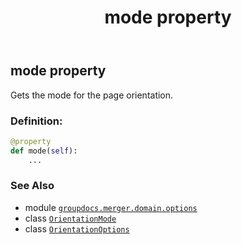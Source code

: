 ﻿---
title: mode property
second_title: GroupDocs.Merger for Python via .NET API References
description: 
type: docs
url: /python-net/groupdocs.merger.domain.options/orientationoptions/mode/
is_root: false
weight: 30
---

## mode property


Gets the mode for the page orientation.
### Definition:
```python
@property
def mode(self):
    ...
```

### See Also
* module [`groupdocs.merger.domain.options`](../../)
* class [`OrientationMode`](/merger/python-net/groupdocs.merger.domain.options/orientationmode)
* class [`OrientationOptions`](/merger/python-net/groupdocs.merger.domain.options/orientationoptions)
